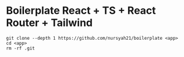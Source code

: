 # Boilerplate React + TS + React Router + Tailwind

```
git clone --depth 1 https://github.com/nursyah21/boilerplate <app>
cd <app>
rm -rf .git
```